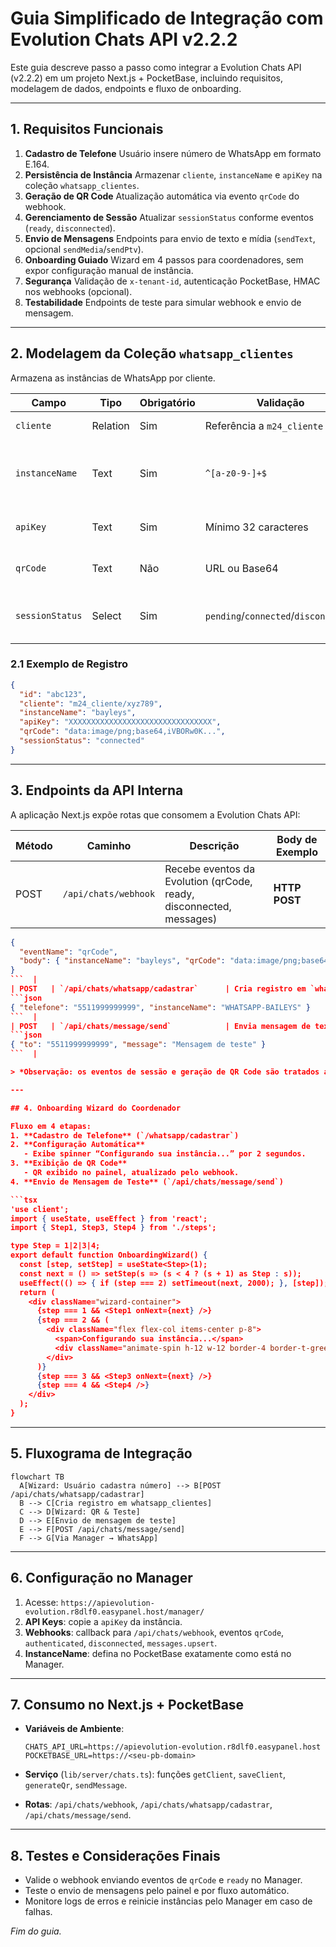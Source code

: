 # Guia Simplificado de Integração com Evolution Chats API v2.2.2

Este guia descreve passo a passo como integrar a Evolution Chats API (v2.2.2) em um projeto Next.js + PocketBase, incluindo requisitos, modelagem de dados, endpoints e fluxo de onboarding.

---

## 1. Requisitos Funcionais

1. **Cadastro de Telefone**
   Usuário insere número de WhatsApp em formato E.164.
2. **Persistência de Instância**
   Armazenar `cliente`, `instanceName` e `apiKey` na coleção `whatsapp_clientes`.
3. **Geração de QR Code**
   Atualização automática via evento `qrCode` do webhook.
4. **Gerenciamento de Sessão**
   Atualizar `sessionStatus` conforme eventos (`ready`, `disconnected`).
5. **Envio de Mensagens**
   Endpoints para envio de texto e mídia (`sendText`, opcional `sendMedia`/`sendPtv`).
6. **Onboarding Guiado**
   Wizard em 4 passos para coordenadores, sem expor configuração manual de instância.
7. **Segurança**
   Validação de `x-tenant-id`, autenticação PocketBase, HMAC nos webhooks (opcional).
8. **Testabilidade**
   Endpoints de teste para simular webhook e envio de mensagem.

---

## 2. Modelagem da Coleção `whatsapp_clientes`

Armazena as instâncias de WhatsApp por cliente.

| Campo           | Tipo     | Obrigatório | Validação                            | Descrição                                           |
| --------------- | -------- | ----------- | ------------------------------------ | --------------------------------------------------- |
| `cliente`       | Relation | Sim         | Referência a `m24_cliente`           | Cliente/tenant do sistema                           |
| `instanceName`  | Text     | Sim         | `^[a-z0-9-]+$`                       | Nome da instância (igual ao configurado no Manager) |
| `apiKey`        | Text     | Sim         | Mínimo 32 caracteres                 | Chave de autenticação da instância                  |
| `qrCode`        | Text     | Não         | URL ou Base64                        | QR Code gerado para autenticação                    |
| `sessionStatus` | Select   | Sim         | `pending`/`connected`/`disconnected` | Estado atual da sessão (padrão: `pending`)          |

### 2.1 Exemplo de Registro

```json
{
  "id": "abc123",
  "cliente": "m24_cliente/xyz789",
  "instanceName": "bayleys",
  "apiKey": "XXXXXXXXXXXXXXXXXXXXXXXXXXXXXXXX",
  "qrCode": "data:image/png;base64,iVBORw0K...",
  "sessionStatus": "connected"
}
```

---

## 3. Endpoints da API Interna

A aplicação Next.js expõe rotas que consomem a Evolution Chats API:

| Método | Caminho              | Descrição                                                           | Body de Exemplo    |
| ------ | -------------------- | ------------------------------------------------------------------- | ------------------ |
| POST   | `/api/chats/webhook` | Recebe eventos da Evolution (qrCode, ready, disconnected, messages) | **HTTP POST**<br/> |

````json
{
  "eventName": "qrCode",
  "body": { "instanceName": "bayleys", "qrCode": "data:image/png;base64,..." }
}
```  |
| POST   | `/api/chats/whatsapp/cadastrar`      | Cria registro em `whatsapp_clientes` com instância `WHATSAPP-BAILEYS` | **HTTP POST**<br/>
```json
{ "telefone": "5511999999999", "instanceName": "WHATSAPP-BAILEYS" }
```  |
| POST   | `/api/chats/message/send`            | Envia mensagem de texto pelo WhatsApp                                | **HTTP POST**<br/>
```json
{ "to": "5511999999999", "message": "Mensagem de teste" }
```  |

> *Observação: os eventos de sessão e geração de QR Code são tratados automaticamente pelo webhook.*

---

## 4. Onboarding Wizard do Coordenador

Fluxo em 4 etapas:
1. **Cadastro de Telefone** (`/whatsapp/cadastrar`)
2. **Configuração Automática**
   - Exibe spinner “Configurando sua instância...” por 2 segundos.
3. **Exibição de QR Code**
   - QR exibido no painel, atualizado pelo webhook.
4. **Envio de Mensagem de Teste** (`/api/chats/message/send`)

```tsx
'use client';
import { useState, useEffect } from 'react';
import { Step1, Step3, Step4 } from './steps';

type Step = 1|2|3|4;
export default function OnboardingWizard() {
  const [step, setStep] = useState<Step>(1);
  const next = () => setStep(s => (s < 4 ? (s + 1) as Step : s));
  useEffect(() => { if (step === 2) setTimeout(next, 2000); }, [step]);
  return (
    <div className="wizard-container">
      {step === 1 && <Step1 onNext={next} />}
      {step === 2 && (
        <div className="flex flex-col items-center p-8">
          <span>Configurando sua instância...</span>
          <div className="animate-spin h-12 w-12 border-4 border-t-green-600 rounded-full" />
        </div>
      )}
      {step === 3 && <Step3 onNext={next} />}
      {step === 4 && <Step4 />}
    </div>
  );
}
````

---

## 5. Fluxograma de Integração

```mermaid
flowchart TB
  A[Wizard: Usuário cadastra número] --> B[POST /api/chats/whatsapp/cadastrar]
  B --> C[Cria registro em whatsapp_clientes]
  C --> D[Wizard: QR & Teste]
  D --> E[Envio de mensagem de teste]
  E --> F[POST /api/chats/message/send]
  F --> G[Via Manager → WhatsApp]
```

---

## 6. Configuração no Manager

1. Acesse: `https://apievolution-evolution.r8dlf0.easypanel.host/manager/`
2. **API Keys**: copie a `apiKey` da instância.
3. **Webhooks**: callback para `/api/chats/webhook`, eventos `qrCode`, `authenticated`, `disconnected`, `messages.upsert`.
4. **InstanceName**: defina no PocketBase exatamente como está no Manager.

---

## 7. Consumo no Next.js + PocketBase

- **Variáveis de Ambiente**:

  ```env
  CHATS_API_URL=https://apievolution-evolution.r8dlf0.easypanel.host
  POCKETBASE_URL=https://<seu-pb-domain>
  ```

- **Serviço** (`lib/server/chats.ts`): funções `getClient`, `saveClient`, `generateQr`, `sendMessage`.
- **Rotas**: `/api/chats/webhook`, `/api/chats/whatsapp/cadastrar`, `/api/chats/message/send`.

---

## 8. Testes e Considerações Finais

- Valide o webhook enviando eventos de `qrCode` e `ready` no Manager.
- Teste o envio de mensagens pelo painel e por fluxo automático.
- Monitore logs de erros e reinicie instâncias pelo Manager em caso de falhas.

_Fim do guia._
